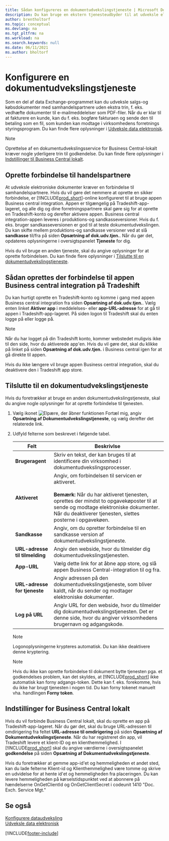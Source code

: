 ```yaml
---
title: Sådan konfigureres en dokumentudvekslingstjeneste | Microsoft Docs
description: Du kan bruge en ekstern tjenesteudbyder til at udveksle elektroniske dokumenter med dine handelspartnere.
author: brentholtorf
ms.topic: conceptual
ms.devlang: na
ms.tgt_pltfrm: na
ms.workload: na
ms.search.keywords: null
ms.date: 06/11/2021
ms.author: bholtorf
---
```

# <a name="set-up-a-document-exchange-service"></a>Konfigurere en dokumentudvekslingstjeneste

Som en del af data Exchange-programmet kan du udveksle salgs-og købsdokumenter med samhandelspartnere uden ekstra trin, f. eks. vedhæfte dokumenter til e-mailmeddelelser som PDF-filer. Når du er klar til at fakturere en kunde, kan du f. eks. bogføre fakturaen og sende den til betaling som en fil, som kunden kan modtage i virksomhedens forretnings styringsprogram. Du kan finde flere oplysninger i [Udveksle data elektronisk](across-data-exchange.md).

> [!NOTE]
> Oprettelse af en dokumentudvekslingsservice for Business Central-lokalt kræver nogle yderligere trin til godkendelse. Du kan finde flere oplysninger i [Indstillinger til Business Central lokalt](#settings-for-business-central-on-premises).

## <a name="connecting-with-trading-partners"></a>Oprette forbindelse til handelspartnere

At udveksle elektroniske dokumenter kræver en forbindelse til samhandelspartnere. Hvis du vil gøre det nemmere at oprette en sikker forbindelse, er [!INCLUDE[prod_short](includes/prod_short.md)]-online konfigureret til at bruge appen Business central integration. Appen er tilgængelig på Tradeshift-app-lageret, og alle dig og dine forretningspartnere skal gøre sig for at oprette en Tradeshift-konto og derefter aktivere appen. Business central integration-appen leveres i produktions-og sandkasseversioner. Hvis du f. eks. bruger sandkasseversionen er god til at teste dokumentudvekslingen. Du kan skifte mellem produktions-og sandkasse versioner ved at slå **sandkasse** til/fra på siden **Opsætning af dok.udv.tjen.**. Når du gør det, opdateres oplysningerne i oversigtspanelet **Tjeneste** for dig.

Hvis du vil bruge en anden tjeneste, skal du angive oplysninger for at oprette forbindelsen. Du kan finde flere oplysninger i [Tilslutte til en dokumentudvekslingstjeneste](across-how-to-set-up-a-document-exchange-service.md#to-connect-to-a-document-exchange-service).

## <a name="to-connect-to-the-business-central-integration-app-on-tradeshift"></a>Sådan oprettes der forbindelse til appen Business central integration på Tradeshift

Du kan hurtigt oprette en Tradeshift-konto og komme i gang med appen Business central integration fra siden **Opsætning af dok.udv.tjen.**. Vælg enten linket **Aktiver app** i meddelelses- eller **app-URL-adresse** for at gå til appen i Tradeshift-app-lageret. På siden logon til Tradeshift skal du enten logge på eller logge på.

> [!NOTE]
> Når du har logget på din Tradeshift konto, kommer webstedet muligvis ikke til den side, hvor du aktiverede app'en. Hvis du vil gøre det, skal du klikke på linket på siden **Opsætning af dok.udv.tjen.** i Business central igen for at gå direkte til appen.

Hvis du ikke længere vil bruge appen Business central integration, skal du deaktivere den i Tradeshift app store. 

## <a name="to-connect-to-a-document-exchange-service"></a>Tilslutte til en dokumentudvekslingstjeneste

Hvis du foretrækker at bruge en anden dokumentudvekslingstjeneste, skal du angive nogle oplysninger for at oprette forbindelse til tjenesten.

1. Vælg ikonet ![Elpære, der åbner funktionen Fortæl mig](media/ui-search/search_small.png "Fortæl mig, hvad du vil foretage dig"), angiv **Opsætning af Dokumentudvekslingstjeneste**, og vælg derefter det relaterede link.  
2. Udfyld felterne som beskrevet i følgende tabel.  

    |Felt|Beskrivlse|  
    |---------------------------------|---------------------------------------|  
    |**Brugeragent**|Skriv en tekst, der kan bruges til at identificere din virksomhed i dokumentudvekslingsprocesser.|  
    |**Aktiveret**|Angiv, om forbindelsen til servicen er aktiveret.<br><br> **Bemærk:**  Når du har aktiveret tjenesten, oprettes der mindst to opgavekøposter til at sende og modtage elektroniske dokumenter. Når du deaktiverer tjenesten, slettes posterne i opgavekøen.|  
    |**Sandkasse**|Angiv, om du opretter forbindelse til en sandkasse version af dokumentudvekslingstjeneste.|
    |**URL-adresse til tilmelding**|Angiv den webside, hvor du tilmelder dig dokumentudvekslingstjenesten.|  
    |**App-URL**|Vælg dette link for at åbne app store, og slå appen Business Central-integration til og fra.|
    |**URL-adresse for tjeneste**|Angiv adressen på den dokumentudvekslingstjeneste, som bliver kaldt, når du sender og modtager elektroniske dokumenter.|  
    |**Log på URL**|Angiv URL for den webside, hvor du tilmelder dig dokumentudvekslingstjenesten. Det er denne side, hvor du angiver virksomhedens brugernavn og adgangskode.|  
    
    > [!NOTE]  
    > Logonoplysningerne krypteres automatisk. Du kan ikke deaktivere denne kryptering.

    > [!NOTE]
    > Hvis du ikke kan oprette forbindelse til dokument bytte tjenesten pga. et godkendelses problem, kan det skyldes, at [!INCLUDE[prod_short](includes/prod_short.md)] ikke automatisk kan forny adgangs-token. Dette kan f. eks. forekomme, hvis du ikke har brugt tjenesten i nogen tid. Du kan forny tokenet manuelt vha. handlingen **Forny token**.

## <a name="settings-for-business-central-on-premises"></a>Indstillinger for Business Central lokalt

Hvis du vil forbinde Business Central lokalt, skal du oprette en app på Tradeshift-app-lageret. Når du gør det, skal du bruge URL-adressen til omdirigering fra feltet **URL-adresse til omdirigering** på siden **Opsætning af Dokumentudvekslingstjeneste**. Når du har registreret din app, vil Tradeshift levere et klient-ID og en klienthemmelighed. I [!INCLUDE[prod_short](includes/prod_short.md)] skal du angive værdierne i oversigtspanelet **godkendelse** på siden **Opsætning af Dokumentudvekslingstjeneste**.

Hvis du foretrækker at gemme app-id'et og hemmeligheden et andet sted, kan du lade felterne Klient-id og Klienthemmelighed være tomme og skrive en udvidelse for at hente id'et og hemmeligheden fra placeringen. Du kan levere hemmeligheden på kørselstidspunktet ved at abonnere på hændelserne OnGetClientId og OnGetClientSecret i codeunit 1410 "Doc. Exch. Service Mgt."

## <a name="see-also"></a>Se også

[Konfigurere dataudveksling](across-set-up-data-exchange.md)  
[Udveksle data elektronisk](across-data-exchange.md)


[!INCLUDE[footer-include](includes/footer-banner.md)]

